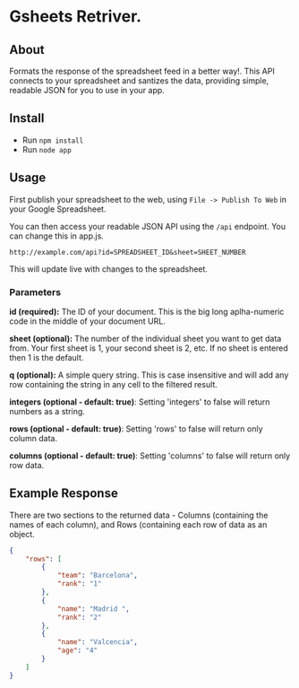 # Gsheets Retriver.

## About

Formats the response of the spreadsheet feed in a better way!.
This API connects to your spreadsheet and santizes the data, providing simple, readable JSON for you to use in your app.

## Install

- Run `npm install`
- Run `node app`

## Usage

First publish your spreadsheet to the web, using `File -> Publish To Web` in your Google Spreadsheet.

You can then access your readable JSON API using the `/api` endpoint. You can change this in app.js.

```
http://example.com/api?id=SPREADSHEET_ID&sheet=SHEET_NUMBER
```

This will update live with changes to the spreadsheet.

### Parameters

**id (required):** The ID of your document. This is the big long aplha-numeric code in the middle of your document URL.

**sheet (optional):** The number of the individual sheet you want to get data from. Your first sheet is 1, your second sheet is 2, etc. If no sheet is entered then 1 is the default.

**q (optional):** A simple query string. This is case insensitive and will add any row containing the string in any cell to the filtered result.

**integers (optional - default: true)**: Setting 'integers' to false will return numbers as a string.

**rows (optional - default: true)**: Setting 'rows' to false will return only column data.

**columns (optional - default: true)**: Setting 'columns' to false will return only row data.

## Example Response

There are two sections to the returned data - Columns (containing the names of each column), and Rows (containing each row of data as an object.

```json
{
	"rows": [
		{
			"team": "Barcelona",
			"rank": "1"
		},
		{
			"name": "Madrid ",
			"rank": "2"
		},
		{
			"name": "Valcencia",
			"age": "4"
		}
	]
}

```

